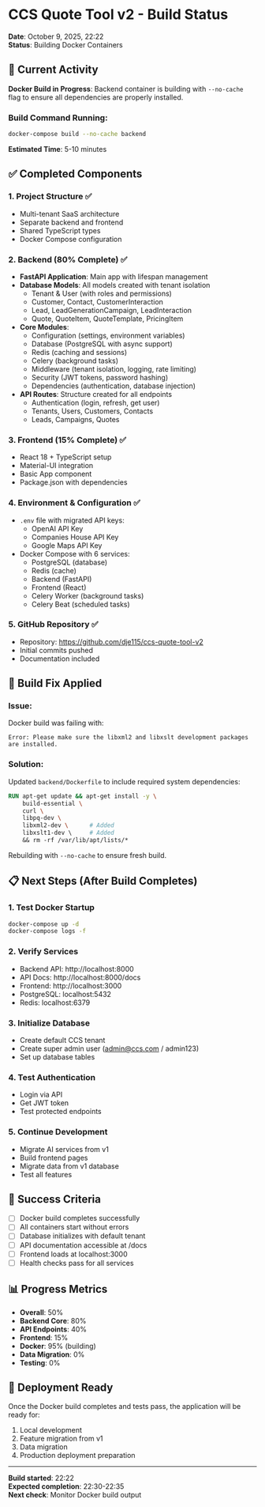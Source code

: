 # CCS Quote Tool v2 - Build Status

**Date**: October 9, 2025, 22:22  
**Status**: Building Docker Containers  

## 🔄 Current Activity

**Docker Build in Progress**: Backend container is building with `--no-cache` flag to ensure all dependencies are properly installed.

### Build Command Running:
```bash
docker-compose build --no-cache backend
```

**Estimated Time**: 5-10 minutes

## ✅ Completed Components

### 1. **Project Structure** ✅
- Multi-tenant SaaS architecture
- Separate backend and frontend
- Shared TypeScript types
- Docker Compose configuration

### 2. **Backend (80% Complete)** ✅
- **FastAPI Application**: Main app with lifespan management
- **Database Models**: All models created with tenant isolation
  - Tenant & User (with roles and permissions)
  - Customer, Contact, CustomerInteraction
  - Lead, LeadGenerationCampaign, LeadInteraction
  - Quote, QuoteItem, QuoteTemplate, PricingItem
- **Core Modules**:
  - Configuration (settings, environment variables)
  - Database (PostgreSQL with async support)
  - Redis (caching and sessions)
  - Celery (background tasks)
  - Middleware (tenant isolation, logging, rate limiting)
  - Security (JWT tokens, password hashing)
  - Dependencies (authentication, database injection)
- **API Routes**: Structure created for all endpoints
  - Authentication (login, refresh, get user)
  - Tenants, Users, Customers, Contacts
  - Leads, Campaigns, Quotes

### 3. **Frontend (15% Complete)** ✅
- React 18 + TypeScript setup
- Material-UI integration
- Basic App component
- Package.json with dependencies

### 4. **Environment & Configuration** ✅
- `.env` file with migrated API keys:
  - OpenAI API Key
  - Companies House API Key
  - Google Maps API Key
- Docker Compose with 6 services:
  - PostgreSQL (database)
  - Redis (cache)
  - Backend (FastAPI)
  - Frontend (React)
  - Celery Worker (background tasks)
  - Celery Beat (scheduled tasks)

### 5. **GitHub Repository** ✅
- Repository: https://github.com/dje115/ccs-quote-tool-v2
- Initial commits pushed
- Documentation included

## 🔧 Build Fix Applied

### Issue:
Docker build was failing with:
```
Error: Please make sure the libxml2 and libxslt development packages are installed.
```

### Solution:
Updated `backend/Dockerfile` to include required system dependencies:
```dockerfile
RUN apt-get update && apt-get install -y \
    build-essential \
    curl \
    libpq-dev \
    libxml2-dev \      # Added
    libxslt1-dev \     # Added
    && rm -rf /var/lib/apt/lists/*
```

Rebuilding with `--no-cache` to ensure fresh build.

## 📋 Next Steps (After Build Completes)

### 1. **Test Docker Startup**
```bash
docker-compose up -d
docker-compose logs -f
```

### 2. **Verify Services**
- Backend API: http://localhost:8000
- API Docs: http://localhost:8000/docs
- Frontend: http://localhost:3000
- PostgreSQL: localhost:5432
- Redis: localhost:6379

### 3. **Initialize Database**
- Create default CCS tenant
- Create super admin user (admin@ccs.com / admin123)
- Set up database tables

### 4. **Test Authentication**
- Login via API
- Get JWT token
- Test protected endpoints

### 5. **Continue Development**
- Migrate AI services from v1
- Build frontend pages
- Migrate data from v1 database
- Test all features

## 🎯 Success Criteria

- [ ] Docker build completes successfully
- [ ] All containers start without errors
- [ ] Database initializes with default tenant
- [ ] API documentation accessible at /docs
- [ ] Frontend loads at localhost:3000
- [ ] Health checks pass for all services

## 📊 Progress Metrics

- **Overall**: 50%
- **Backend Core**: 80%
- **API Endpoints**: 40%
- **Frontend**: 15%
- **Docker**: 95% (building)
- **Data Migration**: 0%
- **Testing**: 0%

## 🚀 Deployment Ready

Once the Docker build completes and tests pass, the application will be ready for:
1. Local development
2. Feature migration from v1
3. Data migration
4. Production deployment preparation

---

**Build started**: 22:22  
**Expected completion**: 22:30-22:35  
**Next check**: Monitor Docker build output




